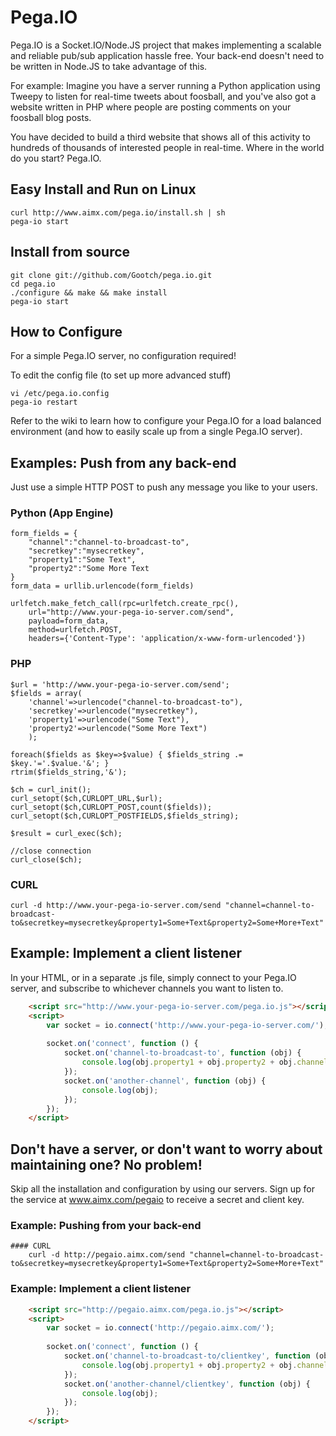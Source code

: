 # Pega.IO

Pega.IO is a Socket.IO/Node.JS project that makes implementing a scalable and reliable pub/sub application hassle free.  Your back-end doesn't need to be written in Node.JS to take advantage of this.

For example:  Imagine you have a server running a Python application using Tweepy to listen for real-time tweets about foosball, and you've also got a website written in PHP where people are posting comments on your foosball blog posts.

You have decided to build a third website that shows all of this activity to hundreds of thousands of interested people in real-time.  Where in the world do you start?  Pega.IO.

## Easy Install and Run on Linux

	curl http://www.aimx.com/pega.io/install.sh | sh
	pega-io start

## Install from source
	
	git clone git://github.com/Gootch/pega.io.git
	cd pega.io
	./configure && make && make install
	pega-io start

## How to Configure

For a simple Pega.IO server, no configuration required!

To edit the config file  (to set up more advanced stuff)

	vi /etc/pega.io.config
	pega-io restart

Refer to the wiki to learn how to configure your Pega.IO for a load balanced environment (and how to easily scale up from a single Pega.IO server).

## Examples: Push from any back-end

Just use a simple HTTP POST to push any message you like to your users.

### Python (App Engine)
	form_fields = {
		"channel":"channel-to-broadcast-to",
		"secretkey":"mysecretkey",
		"property1":"Some Text",
		"property2":"Some More Text
	}
	form_data = urllib.urlencode(form_fields)

	urlfetch.make_fetch_call(rpc=urlfetch.create_rpc(), 
		url="http://www.your-pega-io-server.com/send", 
		payload=form_data, 
		method=urlfetch.POST, 
		headers={'Content-Type': 'application/x-www-form-urlencoded'})

### PHP
	$url = 'http://www.your-pega-io-server.com/send';
	$fields = array(
		'channel'=>urlencode("channel-to-broadcast-to"),
		'secretkey'=>urlencode("mysecretkey"),
		'property1'=>urlencode("Some Text"),
		'property2'=>urlencode("Some More Text")
		);

	foreach($fields as $key=>$value) { $fields_string .= $key.'='.$value.'&'; }
	rtrim($fields_string,'&');

	$ch = curl_init();
	curl_setopt($ch,CURLOPT_URL,$url);
	curl_setopt($ch,CURLOPT_POST,count($fields));
	curl_setopt($ch,CURLOPT_POSTFIELDS,$fields_string);

	$result = curl_exec($ch);

	//close connection
	curl_close($ch);

### CURL
	curl -d http://www.your-pega-io-server.com/send "channel=channel-to-broadcast-to&secretkey=mysecretkey&property1=Some+Text&property2=Some+More+Text"

## Example: Implement a client  listener

In your HTML, or in a separate .js file, simply connect to your Pega.IO server, and subscribe to whichever channels you want to listen to.

```html
	<script src="http://www.your-pega-io-server.com/pega.io.js"></script>
	<script>
		var socket = io.connect('http://www.your-pega-io-server.com/');
  	
		socket.on('connect', function () {
			socket.on('channel-to-broadcast-to', function (obj) {
				console.log(obj.property1 + obj.property2 + obj.channel);
			});
			socket.on('another-channel', function (obj) {
				console.log(obj);
			});
		});
	</script>
```
## Don't have a server, or don't want to worry about maintaining one?  No problem!

Skip all the installation and configuration by using our servers.  Sign up for the service at www.aimx.com/pegaio to receive a secret and client key.  

### Example: Pushing from your back-end
	#### CURL
		curl -d http://pegaio.aimx.com/send "channel=channel-to-broadcast-to&secretkey=mysecretkey&property1=Some+Text&property2=Some+More+Text"

### Example: Implement a client listener
```html
	<script src="http://pegaio.aimx.com/pega.io.js"></script>
	<script>
		var socket = io.connect('http://pegaio.aimx.com/');
  	
		socket.on('connect', function () {
			socket.on('channel-to-broadcast-to/clientkey', function (obj) {
				console.log(obj.property1 + obj.property2 + obj.channel);
			});
			socket.on('another-channel/clientkey', function (obj) {
				console.log(obj);
			});
		});
	</script>
```
